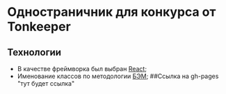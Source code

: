 # Одностраничник для конкурса от Tonkeeper
## Технологии
* В качестве фреймворка был выбран [React](https://react.dev/);
* Именование классов по методологии [БЭМ](https://ru.bem.info/methodology/naming-convention/);
##Ссылка на gh-pages
"тут будет ссылка"
